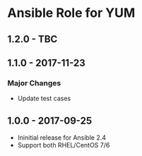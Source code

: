 Ansible Role for YUM
====================

1.2.0 - TBC
-----------

1.1.0 - 2017-11-23
------------------

### Major Changes

-   Update test cases

1.0.0 - 2017-09-25
------------------

-   Ininitial release for Ansible 2.4
-   Support both RHEL/CentOS 7/6
